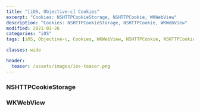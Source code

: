 ```yaml
---
title: "[iOS, Objective-c] Cookies"
excerpt: "Cookies: NSHTTPCookieStorage, NSHTTPCookie, WKWebView"
description: "Cookies: NSHTTPCookieStorage, NSHTTPCookie, WKWebView"
modified: 2021-01-26
categories: "iOS"
tags: [iOS, Objective-c, Cookies, WKWebView, NSHTTPCookie, NSHTTPCookieStorage]

classes: wide

header:
  teaser: /assets/images/ios-teaser.png
---
```


### NSHTTPCookieStorage

<script src="https://gist.github.com/tigi44/6c136f3a6db079eebce252ac22b0b753.js"></script>

### WKWebView

<script src="https://gist.github.com/tigi44/9957190bd326b6e3e8608c34e37810fa.js"></script>
